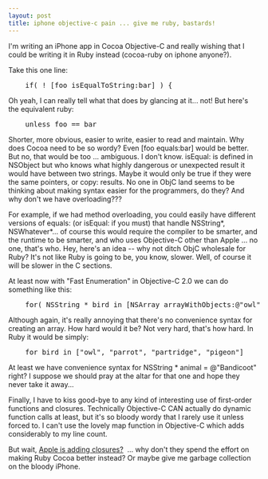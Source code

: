 ```yaml
---
layout: post
title: iphone objective-c pain ... give me ruby, bastards!
---
```

<p>I'm writing an iPhone app in Cocoa Objective-C and really wishing that I could be writing it in Ruby instead (cocoa-ruby on iphone anyone?).</p><p>Take this one line:</p><pre>&#160;&nbsp;&nbsp; if( ! [foo isEqualToString:bar] ) {</pre><p>Oh yeah, I can really tell what that does by glancing at it... not! But here's the equivalent ruby:</p><pre>&nbsp;&nbsp;&nbsp; unless foo == bar</pre><p>Shorter, more obvious, easier to write, easier to read and maintain. Why does Cocoa need to be so wordy? Even [foo equals:bar] would be better. But no, that would be too ... ambiguous. I don't know. isEqual: is defined in NSObject but who knows what highly dangerous or unexpected result it would have between two strings. Maybe it would only be true if they were the same pointers, or copy: results. No one in ObjC land seems to be thinking about making syntax easier for the programmers, do they? And why don't we have overloading???</p><p>For example, if we had method overloading, you could easily have different versions of equals: (or isEqual: if you must) that handle NSString*, NSWhatever*... of course this would require the compiler to be smarter, and the runtime to be smarter, and who uses Objective-C other than Apple ... no one, that's who. Hey, here's an idea -- why not ditch ObjC wholesale for Ruby? It's not like Ruby is going to be, you know, slower. Well, of course it will be slower in the C sections.</p><p>At least now with "Fast Enumeration" in Objective-C 2.0 we can do something like this:</p><pre>&nbsp;&nbsp;&nbsp; for( NSString * bird in [NSArray arrayWithObjects:@"owl", @"parrot", @"partridge", @"pigeon"] ) {</pre><p>Although again, it's really annoying that there's no convenience syntax for creating an array. How hard would it be? Not very hard, that's how hard. In Ruby it would be simply:</p><pre>&nbsp;&nbsp;&nbsp; for bird in ["owl", "parrot", "partridge", "pigeon"]</pre><p>At least we have convenience syntax for NSString * animal = @"Bandicoot" right? I suppose we should pray at the altar for that one and hope they never take it away...</p><p>Finally, I have to kiss good-bye to any kind of interesting use of first-order functions and closures. Technically Objective-C CAN actually do dynamic function calls at least, but it's so bloody wordy that I rarely use it unless forced to. I can't use the lovely map function in Objective-C which adds considerably to my line count.</p><p>But wait, <a href="http://www.mikeash.com/?page=pyblog/friday-qa-2008-12-26.html">Apple is adding closures?</a>&nbsp; ... why don't they spend the effort on making Ruby Cocoa better instead? Or maybe give me garbage collection on the bloody iPhone.</p>
